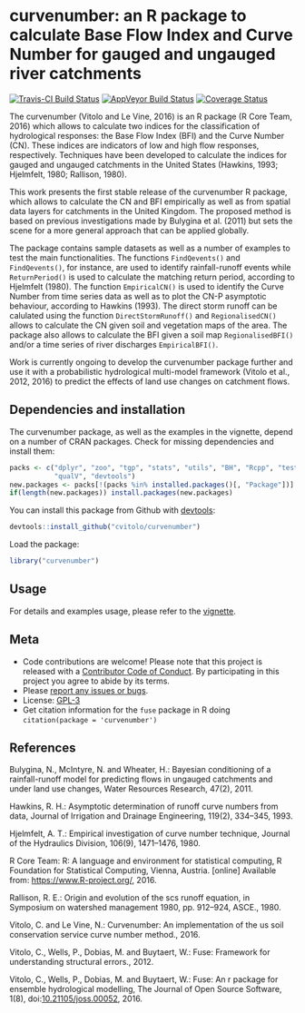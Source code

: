 
curvenumber: an R package to calculate Base Flow Index and Curve Number for gauged and ungauged river catchments
================================================================================================================

<!-- Edit the README.Rmd only!!! The README.md is generated automatically from README.Rmd. -->
[![Travis-CI Build Status](https://travis-ci.org/cvitolo/curvenumber.svg?branch=master)](https://travis-ci.org/cvitolo/curvenumber) [![AppVeyor Build Status](https://ci.appveyor.com/api/projects/status/github/cvitolo/curvenumber?branch=master&svg=true)](https://ci.appveyor.com/project/cvitolo/curvenumber) [![Coverage Status](https://img.shields.io/codecov/c/github/cvitolo/curvenumber/master.svg)](https://codecov.io/github/cvitolo/curvenumber?branch=master)

The curvenumber (Vitolo and Le Vine, 2016) is an R package (R Core Team, 2016) which allows to calculate two indices for the classification of hydrological responses: the Base Flow Index (BFI) and the Curve Number (CN). These indices are indicators of low and high flow responses, respectively. Techniques have been developed to calculate the indices for gauged and ungauged catchments in the United States (Hawkins, 1993; Hjelmfelt, 1980; Rallison, 1980).

This work presents the first stable release of the curvenumber R package, which allows to calculate the CN and BFI empirically as well as from spatial data layers for catchments in the United Kingdom. The proposed method is based on previous investigations made by Bulygina et al. (2011) but sets the scene for a more general approach that can be applied globally.

The package contains sample datasets as well as a number of examples to test the main functionalities. The functions `FindQevents()` and `FindQevents()`, for instance, are used to identify rainfall-runoff events while `ReturnPeriod()` is used to calculate the matching return period, according to Hjelmfelt (1980). The function `EmpiricalCN()` is used to identify the Curve Number from time series data as well as to plot the CN-P asymptotic behaviour, according to Hawkins (1993). The direct storm runoff can be calulated using the function `DirectStormRunoff()` and `RegionalisedCN()` allows to calculate the CN given soil and vegetation maps of the area. The package also allows to calculate the BFI given a soil map `RegionalisedBFI()` and/or a time series of river discharges `EmpiricalBFI()`.

Work is currently ongoing to develop the curvenumber package further and use it with a probabilistic hydrological multi-model framework (Vitolo et al., 2012, 2016) to predict the effects of land use changes on catchment flows.

Dependencies and installation
-----------------------------

The curvenumber package, as well as the examples in the vignette, depend on a number of CRAN packages. Check for missing dependencies and install them:

``` r
packs <- c("dplyr", "zoo", "tgp", "stats", "utils", "BH", "Rcpp", "testthat",
           "qualV", "devtools")
new.packages <- packs[!(packs %in% installed.packages()[, "Package"])]
if(length(new.packages)) install.packages(new.packages)
```

You can install this package from Github with [devtools](https://github.com/hadley/devtools):

``` r
devtools::install_github("cvitolo/curvenumber")
```

Load the package:

``` r
library("curvenumber")
```

Usage
-----

For details and examples usage, please refer to the [vignette](vignettes/curvenumber_vignette.Rmd).

Meta
----

-   Code contributions are welcome! Please note that this project is released with a [Contributor Code of Conduct](CONDUCT.md). By participating in this project you agree to abide by its terms.
-   Please [report any issues or bugs](https://github.com/cvitolo/fuse/issues).
-   License: [GPL-3](https://opensource.org/licenses/GPL-3.0)
-   Get citation information for the `fuse` package in R doing `citation(package = 'curvenumber')`

References
----------

Bulygina, N., McIntyre, N. and Wheater, H.: Bayesian conditioning of a rainfall-runoff model for predicting flows in ungauged catchments and under land use changes, Water Resources Research, 47(2), 2011.

Hawkins, R. H.: Asymptotic determination of runoff curve numbers from data, Journal of Irrigation and Drainage Engineering, 119(2), 334–345, 1993.

Hjelmfelt, A. T.: Empirical investigation of curve number technique, Journal of the Hydraulics Division, 106(9), 1471–1476, 1980.

R Core Team: R: A language and environment for statistical computing, R Foundation for Statistical Computing, Vienna, Austria. \[online\] Available from: <https://www.R-project.org/>, 2016.

Rallison, R. E.: Origin and evolution of the scs runoff equation, in Symposium on watershed management 1980, pp. 912–924, ASCE., 1980.

Vitolo, C. and Le Vine, N.: Curvenumber: An implementation of the us soil conservation service curve number method., 2016.

Vitolo, C., Wells, P., Dobias, M. and Buytaert, W.: Fuse: Framework for understanding structural errors., 2012.

Vitolo, C., Wells, P., Dobias, M. and Buytaert, W.: Fuse: An r package for ensemble hydrological modelling, The Journal of Open Source Software, 1(8), doi:[10.21105/joss.00052](https://doi.org/10.21105/joss.00052), 2016.
